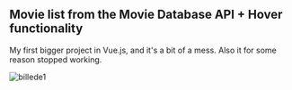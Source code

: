 ## Movie list from the Movie Database API + Hover functionality

My first bigger project in Vue.js, and it's a bit of a mess. Also it for some reason stopped working.

![billede1](https://user-images.githubusercontent.com/17901373/26943733-e03d6548-4c86-11e7-9481-465fa26f6eab.png)


